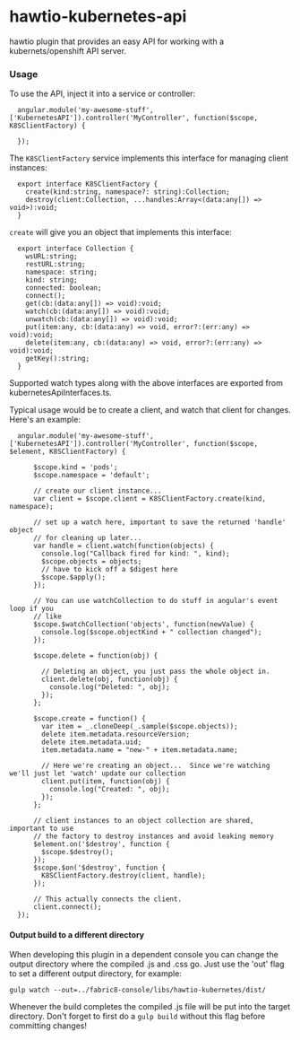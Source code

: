 # hawtio-kubernetes-api

hawtio plugin that provides an easy API for working with a kubernets/openshift API server.

### Usage

To use the API, inject it into a service or controller:

```
  angular.module('my-awesome-stuff', ['KubernetesAPI']).controller('MyController', function($scope, K8SClientFactory) {

  });
```

The `K8SClientFactory` service implements this interface for managing client instances:

```
  export interface K8SClientFactory {
    create(kind:string, namespace?: string):Collection;
    destroy(client:Collection, ...handles:Array<(data:any[]) => void>):void;
  }
```

`create` will give you an object that implements this interface:

```
  export interface Collection {
    wsURL:string;
    restURL:string;
    namespace: string;
    kind: string;
    connected: boolean;
    connect();
    get(cb:(data:any[]) => void):void;
    watch(cb:(data:any[]) => void):void;
    unwatch(cb:(data:any[]) => void):void;
    put(item:any, cb:(data:any) => void, error?:(err:any) => void):void;
    delete(item:any, cb:(data:any) => void, error?:(err:any) => void):void;
    getKey():string;
  }

```

Supported watch types along with the above interfaces are exported from kubernetesApiInterfaces.ts.

Typical usage would be to create a client, and watch that client for changes.  Here's an example:

```
  angular.module('my-awesome-stuff', ['KubernetesAPI']).controller('MyController', function($scope, $element, K8SClientFactory) {

      $scope.kind = 'pods';
      $scope.namespace = 'default';

      // create our client instance...
      var client = $scope.client = K8SClientFactory.create(kind, namespace);

      // set up a watch here, important to save the returned 'handle' object
      // for cleaning up later...
      var handle = client.watch(function(objects) {
        console.log("Callback fired for kind: ", kind);
        $scope.objects = objects;
        // have to kick off a $digest here
        $scope.$apply();
      });

      // You can use watchCollection to do stuff in angular's event loop if you
      // like
      $scope.$watchCollection('objects', function(newValue) {
        console.log($scope.objectKind + " collection changed");
      });

      $scope.delete = function(obj) {

        // Deleting an object, you just pass the whole object in.
        client.delete(obj, function(obj) {
          console.log("Deleted: ", obj);
        });
      };

      $scope.create = function() {
        var item = _.cloneDeep(_.sample($scope.objects));
        delete item.metadata.resourceVersion;
        delete item.metadata.uid;
        item.metadata.name = "new-" + item.metadata.name;

        // Here we're creating an object...  Since we're watching we'll just let 'watch' update our collection
        client.put(item, function(obj) {
          console.log("Created: ", obj);         
        });
      };

      // client instances to an object collection are shared, important to use
      // the factory to destroy instances and avoid leaking memory
      $element.on('$destroy', function {
        $scope.$destroy();
      });
      $scope.$on('$destroy', function {
        K8SClientFactory.destroy(client, handle);
      });

      // This actually connects the client.
      client.connect();
  });

```

#### Output build to a different directory

When developing this plugin in a dependent console you can change the output directory where the compiled .js and .css go.  Just use the 'out' flag to set a different output directory, for example:

`gulp watch --out=../fabric8-console/libs/hawtio-kubernetes/dist/`

Whenever the build completes the compiled .js file will be put into the target directory.  Don't forget to first do a `gulp build` without this flag before committing changes!




